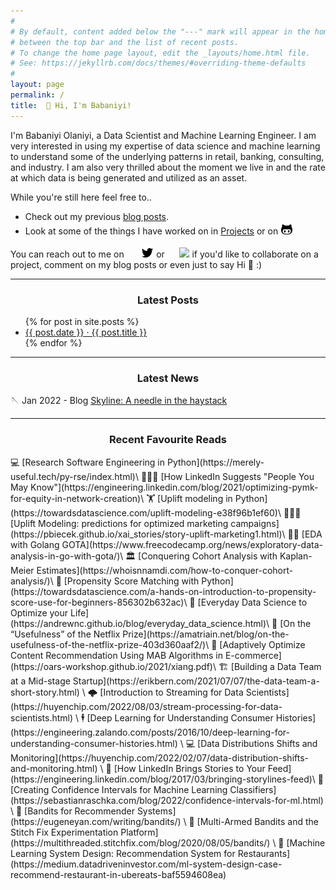 ```yaml
---
#
# By default, content added below the "---" mark will appear in the home page
# between the top bar and the list of recent posts.
# To change the home page layout, edit the _layouts/home.html file.
# See: https://jekyllrb.com/docs/themes/#overriding-theme-defaults
#
layout: page
permalink: /
title:  👋 Hi, I'm Babaniyi!
---
```


I'm Babaniyi Olaniyi, a Data Scientist and Machine Learning Engineer. I am very interested in using my expertise of data science and machine learning to understand some of the underlying patterns in retail, banking, consulting, and industry. I am also very thrilled about the moment we live in and the rate at which data is being generated and utilized as an asset.


While you're still here feel free to..
- Check out my previous [blog posts](https://babaniyi.substack.com).
- Look at some of the things I have worked on in [Projects](https://babaniyi.github.io/portfolio/) or on [![github](/images/github_icon.png)](https://github.com/babaniyi) 


You can reach out to me on &nbsp; &nbsp; &nbsp; [![twitter](/images/tweet_icon.png)](https://twitter.com/by_niyi) or &nbsp; &nbsp; &nbsp;[<img src="https://cdn.jsdelivr.net/npm/simple-icons@v3/icons/linkedin.svg" width="22px">](https://www.linkedin.com/in/babaniyi/) if you'd like to collaborate on a project, comment on my blog posts or even just to say Hi 🙋 :) 

*** 
<center> <h3>Latest Posts</h3> </center>
<ul>
  {% for post in site.posts %}
    <li>
      <a href="·{{ post.url }}"> {{ post.date }} · {{ post.title }}</a>
    </li>
  {% endfor %}
</ul>

***
<center> <h3>Latest News</h3> </center>

🪡 Jan 2022 - Blog [Skyline: A needle in the haystack](https://babaniyi.substack.com/p/skyline-the-needle-in-the-haystack?s=w)

*** 
<center> <h3>Recent Favourite Reads</h3> </center>
💻 [Research Software Engineering in Python](https://merely-useful.tech/py-rse/index.html)\
🧑‍🤝‍🧑 [How LinkedIn Suggests "People You May Know"](https://engineering.linkedin.com/blog/2021/optimizing-pymk-for-equity-in-network-creation)\
🏋️ [Uplift modeling in Python](https://towardsdatascience.com/uplift-modeling-e38f96b1ef60)\
🧑‍🤝‍🧑 [Uplift Modeling: predictions for optimized marketing campaigns](https://pbiecek.github.io/xai_stories/story-uplift-marketing1.html)\
👨‍🏫 [EDA with Golang GOTA](https://www.freecodecamp.org/news/exploratory-data-analysis-in-go-with-gota/)\
🏛️ [Conquering Cohort Analysis with Kaplan-Meier Estimates](https://whoisnnamdi.com/how-to-conquer-cohort-analysis/)\
🚸 [Propensity Score Matching with Python](https://towardsdatascience.com/a-hands-on-introduction-to-propensity-score-use-for-beginners-856302b632ac)\
📆 [Everyday Data Science to Optimize your Life](https://andrewnc.github.io/blog/everyday_data_science.html)\
🧵 [On the “Usefulness” of the Netflix Prize](https://amatriain.net/blog/on-the-usefulness-of-the-netflix-prize-403d360aaf2/)\
📖 [Adaptively Optimize Content Recommendation Using MAB Algorithms in E-commerce](https://oars-workshop.github.io/2021/xiang.pdf)\
🏗️ [Building a Data Team at a Mid-stage Startup](https://erikbern.com/2021/07/07/the-data-team-a-short-story.html) \
🌩️ [Introduction to Streaming for Data Scientists](https://huyenchip.com/2022/08/03/stream-processing-for-data-scientists.html) \
🕴️ [Deep Learning for Understanding Consumer Histories](https://engineering.zalando.com/posts/2016/10/deep-learning-for-understanding-consumer-histories.html) \
💻 [Data Distributions Shifts and Monitoring](https://huyenchip.com/2022/02/07/data-distribution-shifts-and-monitoring.html) \
🏪 [How LinkedIn Brings Stories to Your Feed](https://engineering.linkedin.com/blog/2017/03/bringing-storylines-feed)\
🎰 [Creating Confidence Intervals for Machine Learning Classifiers](https://sebastianraschka.com/blog/2022/confidence-intervals-for-ml.html) \
🎰 [Bandits for Recommender Systems](https://eugeneyan.com/writing/bandits/) \
🎰 [Multi-Armed Bandits and the Stitch Fix Experimentation Platform](https://multithreaded.stitchfix.com/blog/2020/08/05/bandits/) \
🥘 [Machine Learning System Design: Recommendation System for Restaurants](https://medium.datadriveninvestor.com/ml-system-design-case-recommend-restaurant-in-ubereats-baf5594608ea)



